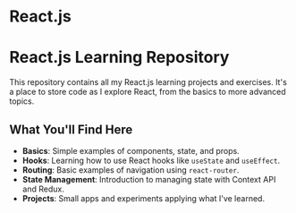 # React.js
 
# React.js Learning Repository

This repository contains all my React.js learning projects and exercises. It's a place to store code as I explore React, from the basics to more advanced topics.

## What You'll Find Here

- **Basics**: Simple examples of components, state, and props.
- **Hooks**: Learning how to use React hooks like `useState` and `useEffect`.
- **Routing**: Basic examples of navigation using `react-router`.
- **State Management**: Introduction to managing state with Context API and Redux.
- **Projects**: Small apps and experiments applying what I've learned.
